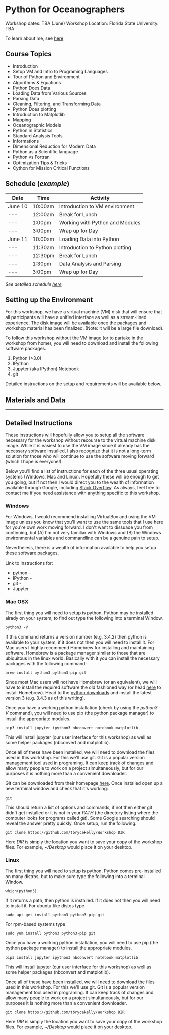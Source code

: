 # Python for Oceanographers #

Workshop dates: TBA (June)
Workshop Location: Florida State University. TBA

To learn about me, see [here](./misc/About.md)

## Course Topics ##

* Introduction
 * Setup VM and Intro to Programing Languages
 * Tour of Python and Environment
 * Algorithms & Equations
* Python Does Data
 * Loading Data from Various Sources
 * Parsing Data
 * Cleaning, Filtering, and Transforming Data
* Python Does plotting
 * Introduction to Matplotlib
 * Mapping
 * Oceanographic Models
* Python in Statistics
 * Standard Analysis Tools
 * Informations
 * Dimensional Reduction for Modern Data
* Python as a Scientific language
 * Python vs Fortran
 * Optimization Tips & Tricks
 * Cython for Mission Critical Functions

## Schedule (_example_) ##

Date | Time | Activity
--- | --- | ---
June 10 | 10:00am | Introduction to VM environment
--- | 12:00am | Break for Lunch
--- | 1:00pm | Working with Python and Modules
--- | 3:00pm | Wrap up for Day
June 11 | 10:00am | Loading Data into Python
--- | 11:30am | Introduction to Python plotting
--- | 12:30pm | Break for Lunch
--- | 1:30pm | Data Analysis and Parsing
--- | 3:00pm | Wrap up for Day

_See detailed schedule [here](./misc/Schedule.md)_

## Setting up the Environment ##

For this workshop, we have a virtual machine (VM) disk that will ensure that all participants will have a unified interface as well as a stream-lined experience.
The disk image will be available once the packages and workshop material has been finalized. (Note: it will be a large file download).

To follow this workshop without the VM image (or to partake in the workshop from home), you will need to download and install the following software packages.

1. Python (>3.0)
2. IPython
3. Jupyter (aka IPython) Notebook
4. git

Detailed instructions on the setup and requirements will be available below.

## Materials and Data ##


---

## Detailed Instructions ##

These instructions will hopefully allow you to setup all the software necessary for the workshop without recourse to the virtual machine disk image. While it is easiest to use the VM image since it already has the necessary software installed, I also recognize that it is not a long-term solution for those who will continue to use the software moving forward (which I hope is everyone!).

Below you'll find a list of instructions for each of the three usual operating systems (Windows, Mac and Linux). Hopefully these will be enough to get you going, but if not then I would direct you to the wealth of information available through Google, including [Stack Overflow](http://stackoverflow.com/). As always, feel free to contact me if you need assistance with anything specific to this workshop.

### Windows ###

For Windows, I would recommend installing VirtualBox and using the VM image unless you know that you'll want to use the same tools that I use here for you're own work moving forward. I don't want to dissuade you from continuing, but (A) I'm not very familiar with Windows and (B) the Windows environmental variables and commandline can be a genuine pain to setup.

Nevertheless, there is a wealth of information available to help you setup these software packages.

Link to Instructions for:
* python -
* IPython -
* git -
* Jupyter -

### Mac OSX ###

The first thing you will need to setup is python. Python may be installed alrady on your system, to find out type the following into a terminal Window.

    python3 -V

If this command returns a version number (e.g. 3.4.2) then python is available to your system, if it does not then you will need to install it. For Mac users I highly recommend Homebrew for installing and maintaining software. Homebrew is a package manager similar to those that are ubiquitous in the linux world. Basically with it you can install the necessary packages with the following command:

    brew install python3 python3-pip git

Since most Mac users will not have Homebrew (or an equivalent), we will have to install the required software the old fashioned way (or head [here](http://brew.sh/) to install Homebrew). Head to the [python downloads](https://www.python.org/downloads/) and install the latest version 3 (e.g. 3.4.3 as of this writing).

Once you have a working python installation (check by using the _python3 -V_ command), you will need to use pip (the python package manager) to install the appropriate modules.

    pip3 install jupyter ipython3 nbconvert notebook matplotlib

This will install jupyter (our user interface for this workshop) as well as some helper packages (nbconvert and matplotlib).

Once all of these have been installed, we will need to download the files used in this workshop. For this we'll use git. Git is a popular version management tool used in programing. It can keep track of changes and allow many people to work on a project simultaneously, but for our purposes it is nothing more than a convenient downloader.

Git can be downloaded from their homepage [here](https://git-scm.com/downloads). Once installed open up a new terminal window and check that it's working:

    git

This should return a list of options and commands, if not then either git didn't get installed or it is not in your _PATH_ (the directory listing where the computer looks for programs called _git_). Some Google searching should reveal the answer pretty quickly. Once setup, run the following.

    git clone https://github.com/tbrycekelly/Workshop DIR

Here _DIR_ is simply the location you want to save your copy of the workshop files. For example, _~/Desktop_ would place it on your desktop.


### Linux ###

The first thing you will need to setup is python. Python comes pre-installed on many distros, but to make sure type the following into a terminal Window.

    which(python3)

If it returns a path, then python is installed. If it does not then you will need to install it. For ubuntu-like distos type

    sudo apt-get install python3 python3-pip git

For rpm-based systems type

    sudo yum install python3 python3-pip git

Once you have a working python installation, you will need to use pip (the python package manager) to install the appropriate modules.

    pip3 install jupyter ipython3 nbconvert notebook matplotlib

This will install jupyter (our user interface for this workshop) as well as some helper packages (nbconvert and matplotlib).

Once all of these have been installed, we will need to download the files used in this workshop. For this we'll use git. Git is a popular version management tool used in programing. It can keep track of changes and allow many people to work on a project simultaneously, but for our purposes it is nothing more than a convenient downloader.

    git clone https://github.com/tbrycekelly/Workshop DIR

Here _DIR_ is simply the location you want to save your copy of the workshop files. For example, _~/Desktop_ would place it on your desktop.
